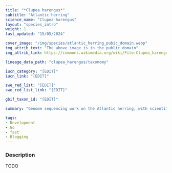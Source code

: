 ```yaml
---
title: "*Clupea harengus*"
subtitle: "Atlantic herring"
science_name: "Clupea harengus"
layout: "species_intro"
weight: 1
last_updated: "15/05/2024"

cover_image: "/img/species/atlantic_herring_pubic_domain.webp"
img_attrib_text: "The above image is in the public domain"
img_attrib_link: https://commons.wikimedia.org/wiki/File:Clupea_harengus.png

lineage_data_path: "clupea_harengus/taxonomy"

iucn_category: "[EDIT]"
iucn_link: "[EDIT]"

swe_red_list: "[EDIT]"
swe_red_list_link: "[EDIT]"

gbif_taxon_id: "[EDIT]"

summary: "Genome sequencing work on the Atlantic herring, with scientific name Clupea harengus."

tags:
- Development
- Go
- fast
- Blogging
---
```


### Description

TODO
